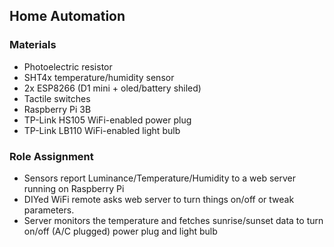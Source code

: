 ## Home Automation
### Materials
* Photoelectric resistor
* SHT4x temperature/humidity sensor
* 2x ESP8266 (D1 mini + oled/battery shiled)
* Tactile switches
* Raspberry Pi 3B
* TP-Link HS105 WiFi-enabled power plug
* TP-Link LB110 WiFi-enabled light bulb
### Role Assignment
* Sensors report Luminance/Temperature/Humidity to a web server running on Raspberry Pi
* DIYed WiFi remote asks web server to turn things on/off or tweak parameters.
* Server monitors the temperature and fetches sunrise/sunset data to turn on/off (A/C plugged) power plug and light bulb
